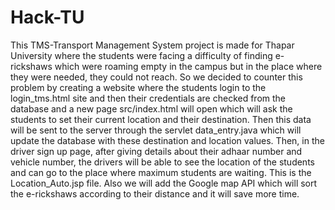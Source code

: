 # Hack-TU
This TMS-Transport Management System project is made for Thapar University where the students were facing a difficulty of finding e-rickshaws which were roaming empty in the campus but in the place where they were needed, they could not reach. So we decided to counter this problem by creating a website where the students login to the login_tms.html site and then their credentials are checked from the database and a new page src/index.html will open which will ask the students to set their current location and their destination. Then this data will be sent to the server through the servlet data_entry.java which will update the database with these destination and location values. Then, in the driver sign up page, after giving details about their adhaar number and vehicle number, the drivers will be able to see the location of the students and can go to the place where maximum students are waiting. This is the Location_Auto.jsp file. Also we will add the Google map API which will sort the e-rickshaws according to their distance and it will save more time.

